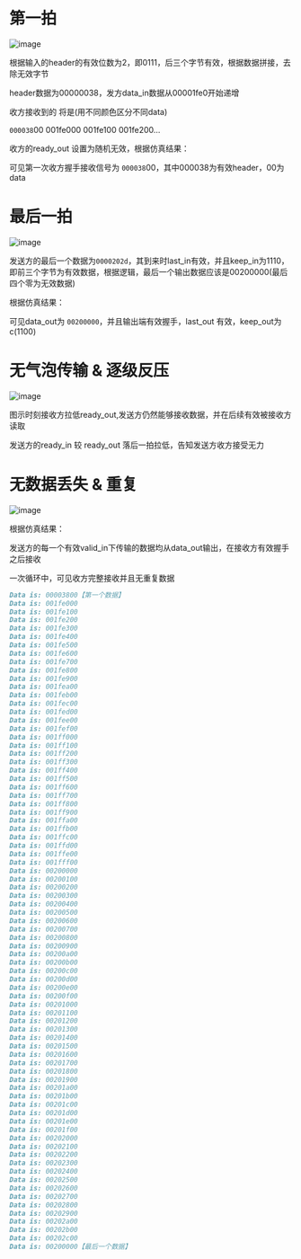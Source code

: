 # 第一拍

![image](https://github.com/ljqljqljq8/test/assets/118333395/446bc026-8931-45b6-8adf-22e1f467ae44)

根据输入的header的有效位数为2，即0111，后三个字节有效，根据数据拼接，去除无效字节

header数据为00000038，发方data_in数据从00001fe0开始递增

收方接收到的 将是(用不同颜色区分不同data)

`000038`00  001fe000  001fe100  001fe200…

收方的ready_out 设置为随机无效，根据仿真结果：

可见第一次收方握手接收信号为 `000038`00，其中000038为有效header，00为data

# 最后一拍

![image](https://github.com/ljqljqljq8/test/assets/118333395/3ffd6675-49ef-4137-8abf-b30d899a9971)

发送方的最后一个数据为`0000202d`，其到来时last_in有效，并且keep_in为1110，即前三个字节为有效数据，根据逻辑，最后一个输出数据应该是00200000(最后四个零为无效数据)

根据仿真结果：

可见data_out为 `00200000`，并且输出端有效握手，last_out 有效，keep_out为c(1100)

# 无气泡传输 & 逐级反压

![image](https://github.com/ljqljqljq8/test/assets/118333395/e73efaf3-fb8c-477f-9a4a-c405ce6c42fd)

图示时刻接收方拉低ready_out,发送方仍然能够接收数据，并在后续有效被接收方读取

发送方的ready_in 较 ready_out 落后一拍拉低，告知发送方收方接受无力

# 无数据丢失 & 重复

![image](https://github.com/ljqljqljq8/test/assets/118333395/a6c30171-7b5c-4bab-921f-64539cedb3da)

根据仿真结果：

发送方的每一个有效valid_in下传输的数据均从data_out输出，在接收方有效握手之后接收

一次循环中，可见收方完整接收并且无重复数据

```markdown
Data is: 00003800【第一个数据】
Data is: 001fe000
Data is: 001fe100
Data is: 001fe200
Data is: 001fe300
Data is: 001fe400
Data is: 001fe500
Data is: 001fe600
Data is: 001fe700
Data is: 001fe800
Data is: 001fe900
Data is: 001fea00
Data is: 001feb00
Data is: 001fec00
Data is: 001fed00
Data is: 001fee00
Data is: 001fef00
Data is: 001ff000
Data is: 001ff100
Data is: 001ff200
Data is: 001ff300
Data is: 001ff400
Data is: 001ff500
Data is: 001ff600
Data is: 001ff700
Data is: 001ff800
Data is: 001ff900
Data is: 001ffa00
Data is: 001ffb00
Data is: 001ffc00
Data is: 001ffd00
Data is: 001ffe00
Data is: 001fff00
Data is: 00200000
Data is: 00200100
Data is: 00200200
Data is: 00200300
Data is: 00200400
Data is: 00200500
Data is: 00200600
Data is: 00200700
Data is: 00200800
Data is: 00200900
Data is: 00200a00
Data is: 00200b00
Data is: 00200c00
Data is: 00200d00
Data is: 00200e00
Data is: 00200f00
Data is: 00201000
Data is: 00201100
Data is: 00201200
Data is: 00201300
Data is: 00201400
Data is: 00201500
Data is: 00201600
Data is: 00201700
Data is: 00201800
Data is: 00201900
Data is: 00201a00
Data is: 00201b00
Data is: 00201c00
Data is: 00201d00
Data is: 00201e00
Data is: 00201f00
Data is: 00202000
Data is: 00202100
Data is: 00202200
Data is: 00202300
Data is: 00202400
Data is: 00202500
Data is: 00202600
Data is: 00202700
Data is: 00202800
Data is: 00202900
Data is: 00202a00
Data is: 00202b00
Data is: 00202c00
Data is: 00200000【最后一个数据】
```
